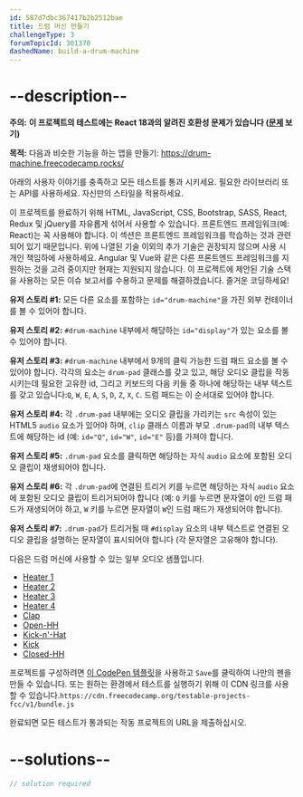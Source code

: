 ```yaml
---
id: 587d7dbc367417b2b2512bae
title: 드럼 머신 만들기
challengeType: 3
forumTopicId: 301370
dashedName: build-a-drum-machine
---
```


# --description--
**주의:** **이 프로젝트의 테스트에는 React 18과의 알려진 호환성 문제가 있습니다 ([문제](https://github.com/freeCodeCamp/freeCodeCamp/issues/45922) 보기)**

**목적:** 다음과 비슷한 기능을 하는 앱을 만들기: <a href="https://drum-machine.freecodecamp.rocks/" target="_blank" rel="noopener noreferrer nofollow">https://drum-machine.freecodecamp.rocks/</a>

아래의 사용자 이야기를 충족하고 모든 테스트를 통과 시키세요. 필요한 라이브러리 또는 API를 사용하세요. 자신만의 스타일을 적용하세요.

이 프로젝트를 완료하기 위해 HTML, JavaScript, CSS, Bootstrap, SASS, React, Redux 및 jQuery를 자유롭게 섞어서 사용할 수 있습니다. 프론트엔드 프레임워크(예: React)는 꼭 사용해야 합니다. 이 섹션은 프론트엔드 프레임워크를 학습하는 것과 관련되어 있기 때문입니다. 위에 나열된 기술 이외의 추가 기술은 권장되지 않으며 사용 시 개인 책임하에 사용하세요. Angular 및 Vue와 같은 다른 프론트엔드 프레임워크를 지원하는 것을 고려 중이지만 현재는 지원되지 않습니다. 이 프로젝트에 제안된 기술 스택을 사용하는 모든 이슈 보고서를 수용하고 문제를 해결하겠습니다. 즐거운 코딩하세요!

**유저 스토리 #1:** 모든 다른 요소를 포함하는 `id="drum-machine"`을 가진 외부 컨테이너를 볼 수 있어야 합니다.

**유저 스토리 #2:** `#drum-machine` 내부에서 해당하는 `id="display"`가 있는 요소를 볼 수 있어야 합니다.

**유저 스토리 #3:** `#drum-machine` 내부에서 9개의 클릭 가능한 드럼 패드 요소를 볼 수 있어야 합니다. 각각의 요소는 `drum-pad` 클래스를 갖고 있고, 해당 오디오 클립을 작동 시키는데 필요한 고유한 id, 그리고 키보드의 다음 키들 중 하나에 해당하는 내부 텍스트를 갖고 있습니다:`Q`, `W`, `E`, `A`, `S`, `D`, `Z`, `X`, `C`. 드럼 패드는 이 순서대로 있어야 합니다.

**유저 스토리 #4:** 각 `.drum-pad` 내부에는 오디오 클립을 가리키는 `src` 속성이 있는 HTML5 `audio` 요소가 있어야 하며, `clip` 클래스 이름과 부모 `.drum-pad`의 내부 텍스트에 해당하는 id (예: `id="Q"`, `id="W"`, `id="E"` 등)를 가져야 합니다.

**유저 스토리 #5:** `.drum-pad` 요소를 클릭하면 해당하는 자식 `audio` 요소에 포함된 오디오 클립이 재생되어야 합니다.

**유저 스토리 #6:** 각 `.drum-pad`에 연결된 트리거 키를 누르면 해당하는 자식 `audio` 요소에 포함된 오디오 클립이 트리거되어야 합니다 (예: `Q` 키를 누르면 문자열이 `Q`인 드럼 패드가 재생되어야 하고, `W` 키를 누르면 문자열이 `W`인 드럼 패드가 재생되어야 합니다).

**유저 스토리 #7:** `.drum-pad`가 트리거될 때 `#display` 요소의 내부 텍스트로 연결된 오디오 클립을 설명하는 문자열이 표시되어야 합니다 (각 문자열은 고유해야 합니다).

다음은 드럼 머신에 사용할 수 있는 일부 오디오 샘플입니다.

- [Heater 1](https://s3.amazonaws.com/freecodecamp/drums/Heater-1.mp3)
- [Heater 2](https://s3.amazonaws.com/freecodecamp/drums/Heater-2.mp3)
- [Heater 3](https://s3.amazonaws.com/freecodecamp/drums/Heater-3.mp3)
- [Heater 4](https://s3.amazonaws.com/freecodecamp/drums/Heater-4_1.mp3)
- [Clap](https://s3.amazonaws.com/freecodecamp/drums/Heater-6.mp3)
- [Open-HH](https://s3.amazonaws.com/freecodecamp/drums/Dsc_Oh.mp3)
- [Kick-n'-Hat](https://s3.amazonaws.com/freecodecamp/drums/Kick_n_Hat.mp3)
- [Kick](https://s3.amazonaws.com/freecodecamp/drums/RP4_KICK_1.mp3)
- [Closed-HH](https://s3.amazonaws.com/freecodecamp/drums/Cev_H2.mp3)

프로젝트를 구성하려면 <a href='https://codepen.io/pen?template=MJjpwO' target='_blank' rel="noopener noreferrer nofollow">이 CodePen 템플릿</a>을 사용하고 `Save`를 클릭하여 나만의 펜을 만들 수 있습니다. 또는 원하는 환경에서 테스트를 실행하기 위해 이 CDN 링크를 사용할 수 있습니다.`https://cdn.freecodecamp.org/testable-projects-fcc/v1/bundle.js`

완료되면 모든 테스트가 통과되는 작동 프로젝트의 URL을 제출하십시오.

# --solutions--

```js
// solution required
```
